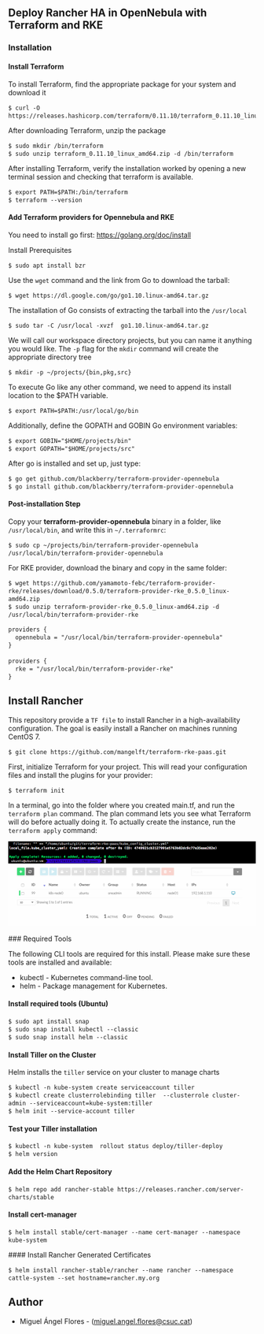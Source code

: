 ## Deploy Rancher HA in OpenNebula with Terraform and RKE

### Installation 

####  Install Terraform 

To install Terraform, find the appropriate package for your system and download it

	$ curl -O https://releases.hashicorp.com/terraform/0.11.10/terraform_0.11.10_linux_amd64.zip

After downloading Terraform, unzip the package

	$ sudo mkdir /bin/terraform
	$ sudo unzip terraform_0.11.10_linux_amd64.zip -d /bin/terraform

After installing Terraform, verify the installation worked by opening a new terminal session and checking that terraform is available. 
	
	$ export PATH=$PATH:/bin/terraform
	$ terraform --version

####  Add Terraform providers for Opennebula and RKE

You need to install go first: https://golang.org/doc/install

Install Prerequisites

	$ sudo apt install bzr

Use the `wget` command and the link from Go to download the tarball:

	$ wget https://dl.google.com/go/go1.10.linux-amd64.tar.gz

The installation of Go consists of extracting the tarball into the `/usr/local` 

	$ sudo tar -C /usr/local -xvzf  go1.10.linux-amd64.tar.gz 

We will call our workspace directory projects, but you can name it anything you would like. The `-p` flag for the `mkdir` command will create the appropriate directory tree

	$ mkdir -p ~/projects/{bin,pkg,src}

To execute Go like any other command, we need to append its install location to the $PATH variable.

	$ export PATH=$PATH:/usr/local/go/bin

Additionally, define the GOPATH and GOBIN Go environment variables:
	
	$ export GOBIN="$HOME/projects/bin"
	$ export GOPATH="$HOME/projects/src"

After go is installed and set up, just type:

    $ go get github.com/blackberry/terraform-provider-opennebula
    $ go install github.com/blackberry/terraform-provider-opennebula 

#### Post-installation Step

Copy your **terraform-provider-opennebula** binary in a folder, like `/usr/local/bin`, and write this in `~/.terraformrc`:

	$ sudo cp ~/projects/bin/terraform-provider-opennebula /usr/local/bin/terraform-provider-opennebula

For RKE provider, download the binary and copy in the same folder:

	$ wget https://github.com/yamamoto-febc/terraform-provider-rke/releases/download/0.5.0/terraform-provider-rke_0.5.0_linux-amd64.zip 
	$ sudo unzip terraform-provider-rke_0.5.0_linux-amd64.zip -d /usr/local/bin/terraform-provider-rke

```
providers {
  opennebula = "/usr/local/bin/terraform-provider-opennebula"
}

providers {
  rke = "/usr/local/bin/terraform-provider-rke"
}
```

## Install Rancher

This repository provide a `TF file` to install Rancher in a high-availability configuration. The goal is easily install a Rancher on machines running CentOS 7.

	$ git clone https://github.com/mangelft/terraform-rke-paas.git

First, initialize Terraform for your project. This will read your configuration files and install the plugins for your provider:

	$ terraform init

In a terminal, go into the folder where you created main.tf, and run the `terraform plan` command. The plan command lets you see what Terraform will do before actually doing it. To actually create the instance, run the `terraform apply` command:

<img src="images/terraform-apply.png">
<img src="images/one.png">

### Required Tools

The following CLI tools are required for this install. Please make sure these tools are installed and available:

* kubectl - Kubernetes command-line tool.
* helm - Package management for Kubernetes.

#### Install required tools (Ubuntu)
	$ sudo apt install snap
	$ sudo snap install kubectl --classic
	$ sudo snap install helm --classic 

#### Install Tiller on the Cluster
Helm installs the `tiller` service on your cluster to manage charts

	$ kubectl -n kube-system create serviceaccount tiller
	$ kubectl create clusterrolebinding tiller  --clusterrole cluster-admin --serviceaccount=kube-system:tiller
	$ helm init --service-account tiller

#### Test your Tiller installation

	$ kubectl -n kube-system  rollout status deploy/tiller-deploy
	$ helm version

#### Add the Helm Chart Repository

	$ helm repo add rancher-stable https://releases.rancher.com/server-charts/stable

#### Install cert-manager

	$ helm install stable/cert-manager --name cert-manager --namespace kube-system

#### Install Rancher Generated Certificates

	$ helm install rancher-stable/rancher --name rancher --namespace cattle-system --set hostname=rancher.my.org

## Author

 * Miguel Ángel Flores - (miguel.angel.flores@csuc.cat)

